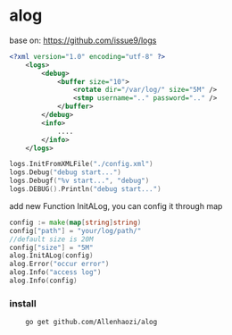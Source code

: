 alog
======
base on: https://github.com/issue9/logs

```xml
<?xml version="1.0" encoding="utf-8" ?>
    <logs>
        <debug>
            <buffer size="10">
                <rotate dir="/var/log/" size="5M" />
                <stmp username=".." password=".." />
            </buffer>
        </debug>
        <info>
            ....
        </info>
    </logs>
```

```go
logs.InitFromXMLFile("./config.xml")
logs.Debug("debug start...")
logs.Debugf("%v start...", "debug")
logs.DEBUG().Println("debug start...")
```

add new Function InitALog, you can config it through map
```go
config := make(map[string]string)
config["path"] = "your/log/path/"
//default size is 20M
config["size"] = "5M"
alog.InitALog(config)
alog.Error("occur error")
alog.Info("access log")
alog.Info(config)
```

### install

```shell
    go get github.com/Allenhaozi/alog
```
